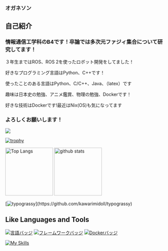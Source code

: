 ### オガネソン
## 自己紹介

### 情報通信工学科のB4です！卒論では多次元ファジィ集合について研究してます！

３年生まではROS、ROS 2を使ったロボット開発をしてました！

好きなプログラミング言語はPython、C++です！

使ったことのある言語はPython、C/C++、Java、（latex）です

趣味は日本史の勉強、アニメ鑑賞、物理の勉強、Dockerです！

好きな技術はDockerです!最近はNix(OS)も気になってます

### よろしくお願いします！

![](https://github-profile-summary-cards.vercel.app/api/cards/profile-details?username=ASAKA-219&theme=2077)

[![trophy](https://github-profile-trophy.vercel.app/?username=ASAKA-219&theme=onedark)](https://github-profile-trophy.vercel.app/?username=ryo-ma&theme=tokyonight)

<img alt="Top Langs" height="150px" src="https://github-readme-stats.vercel.app/api/top-langs/?username=ASAKA-219&layout=compact&count_private=true&show_icons=true&theme=tokyonight" />
<img alt="github stats" height="150px" src="https://github-readme-stats.vercel.app/api?username=ASAKA-219&count_private=true&show_icons=true&show_icons=true&theme=tokyonight" />

[![typograssy](https://typograssy.deno.dev/api?text=Hello_World!)](https://github.com/kawarimidoll/typograssy)

## Like Languages and Tools
[![言語バッジ](https://img.shields.io/badge/-Ruby-CC342D.svg?logo=ruby&style=flat-square&logoColor=white)](https://www.ruby-lang.org/)
[![フレームワークバッジ](https://img.shields.io/badge/-Ruby%20on%20Rails-CC0000.svg?logo=ruby-on-rails&style=flat-square&logoColor=white)](https://rubyonrails.org/)
[![Dockerバッジ](https://img.shields.io/badge/-Docker-2496ED.svg?logo=docker&style=flat-square&logoColor=white)](https://www.docker.com/)

[![My Skills](https://skillicons.dev/icons?i=cpp,python,java,docker,git&perline=3)](https://skillicons.dev)
